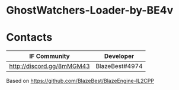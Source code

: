 # GhostWatchers-Loader-by-BE4v

# Contacts
| IF Community | Developer |
|----------------|:-----------:|
| http://discord.gg/8mMGM43 | BlazeBest#4974 |

Based on https://github.com/BlazeBest/BlazeEngine-IL2CPP
